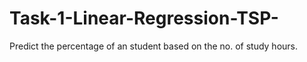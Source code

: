 # Task-1-Linear-Regression-TSP-
Predict the percentage of an student based on the no. of study hours.
